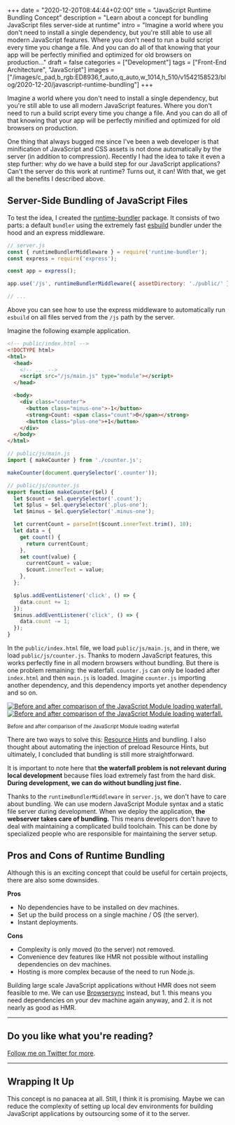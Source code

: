 +++
date = "2020-12-20T08:44:44+02:00"
title = "JavaScript Runtime Bundling Concept"
description = "Learn about a concept for bundling JavaScript files server-side at runtime"
intro = "Imagine a world where you don't need to install a single dependency, but you're still able to use all modern JavaScript features. Where you don't need to run a build script every time you change a file. And you can do all of that knowing that your app will be perfectly minified and optimized for old browsers on production..."
draft = false
categories = ["Development"]
tags = ["Front-End Architecture", "JavaScript"]
images = ["/images/c_pad,b_rgb:ED8936,f_auto,q_auto,w_1014,h_510/v1542158523/blog/2020-12-20/javascript-runtime-bundling"]
+++

Imagine a world where you don't need to install a single dependency, but you're still able to use all modern JavaScript features. Where you don't need to run a build script every time you change a file. And you can do all of that knowing that your app will be perfectly minified and optimized for old browsers on production.

One thing that always bugged me since I've been a web developer is that minification of JavaScript and CSS assets is not done automatically by the server (in addition to compression). Recently I had the idea to take it even a step further: why do we have a build step for our JavaScript applications? Can't the server do this work at runtime? Turns out, it can! With that, we get all the benefits I described above.

## Server-Side Bundling of JavaScript Files

To test the idea, I created the [runtime-bundler](https://github.com/maoberlehner/runtime-bundler) package. It consists of two parts: a default `bundler` using the extremely fast [esbuild](https://github.com/evanw/esbuild) bundler under the hood and an express middleware.

```js
// server.js
const { runtimeBundlerMiddleware } = require('runtime-bundler');
const express = require('express');

const app = express();

app.use('/js', runtimeBundlerMiddleware({ assetDirectory: './public/' }));

// ...
```

Above you can see how to use the express middleware to automatically run `esbuild` on all files served from the `/js` path by the server.

Imagine the following example application.

```html
<!-- public/index.html -->
<!DOCTYPE html>
<html>
  <head>
    <!-- ... -->
    <script src="/js/main.js" type="module"></script>
  </head>

  <body>
    <div class="counter">
      <button class="minus-one">-1</button>
      <strong>Count: <span class="count">0</span></strong>
      <button class="plus-one">+1</button>
    </div>
  </body>
</html>
```

```js
// public/js/main.js
import { makeCounter } from './counter.js';

makeCounter(document.querySelector('.counter'));
```

```js
// public/js/counter.js
export function makeCounter($el) {
  let $count = $el.querySelector('.count');
  let $plus = $el.querySelector('.plus-one');
  let $minus = $el.querySelector('.minus-one');

  let currentCount = parseInt($count.innerText.trim(), 10);
  let data = {
    get count() {
      return currentCount;
    },
    set count(value) {
      currentCount = value;
      $count.innerText = value;
    },
  };

  $plus.addEventListener('click', () => {
    data.count += 1;
  });
  $minus.addEventListener('click', () => {
    data.count -= 1;
  });
}
```

In the `public/index.html` file, we load `public/js/main.js`, and in there, we load `public/js/counter.js`. Thanks to modern JavaScript features, this works perfectly fine in all modern browsers without bundling. But there is one problem remaining: the waterfall. `counter.js` can only be loaded after `index.html` and then `main.js` is loaded. Imagine `counter.js` importing another dependency, and this dependency imports yet another dependency and so on.

<div class="c-content__figure">
  <div class="c-content__broad">
    <a href="/images/c_scale,f_auto,q_auto/v1532158514/blog/2020-12-20/runtime-bundler-before-after">
      <img
        data-src="/images/c_scale,f_auto,q_auto,w_740/v1532158514/blog/2020-12-20/runtime-bundler-before-after"
        data-srcset="/images/c_scale,f_auto,q_auto,w_1480/v1532158514/blog/2020-12-20/runtime-bundler-before-after 2x"
        alt="Before and after comparison of the JavaScript Module loading waterfall."
      >
      <noscript>
        <img
          src="/images/c_scale,f_auto,q_auto,w_740/v1532158514/blog/2020-12-20/runtime-bundler-before-after"
          alt="Before and after comparison of the JavaScript Module loading waterfall."
        >
      </noscript>
    </a>
  </div>
  <p class="c-content__caption">
    <small>Before and after comparison of the JavaScript Module loading waterfall</small>
  </p>
</div>

There are two ways to solve this: [Resource Hints](https://www.w3.org/TR/resource-hints/) and bundling. I also thought about automating the injection of preload Resource Hints, but ultimately, I concluded that bundling is still more straightforward.

It is important to note here that **the waterfall problem is not relevant during local development** because files load extremely fast from the hard disk. **During development, we can do without bundling just fine.**

Thanks to the `runtimeBundlerMiddleware` in `server.js`, we don't have to care about bundling. We can use modern JavaScript Module syntax and a static file server during development. When we deploy the application, **the webserver takes care of bundling.** This means developers don't have to deal with maintaining a complicated build toolchain. This can be done by specialized people who are responsible for maintaining the server setup.

## Pros and Cons of Runtime Bundling

Although this is an exciting concept that could be useful for certain projects, there are also some downsides.

**Pros**

- No dependencies have to be installed on dev machines.
- Set up the build process on a single machine / OS (the server).
- Instant deployments.

**Cons**

- Complexity is only moved (to the server) not removed.
- Convenience dev features like HMR not possible without installing dependencies on dev machines.
- Hosting is more complex because of the need to run Node.js.

Building large scale JavaScript applications without HMR does not seem feasible to me. We can use [Browsersync](https://browsersync.io/) instead, but 1. this means you need dependencies on your dev machine again anyway, and 2. it is not nearly as good as HMR.

<hr class="c-hr">
<div class="c-service-info">
  <h2>Do you like what you're reading?</h2>
  <p class="c-service-info__body">
    <a class="c-anchor" rel="nofollow" href="https://twitter.com/maoberlehner" data-event-category="link" data-event-action="click: contact" data-event-label="Twitter (article content)">Follow me on Twitter for more</a>.
  </p>
</div>
<hr class="c-hr">

## Wrapping It Up

This concept is no panacea at all. Still, I think it is promising. Maybe we can reduce the complexity of setting up local dev environments for building JavaScript applications by outsourcing some of it to the server.
